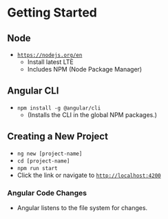 # Getting Started

## Node

- [`https://nodejs.org/en`](https://nodejs.org/en)
  - Install latest LTE
  - Includes NPM (Node Package Manager)

## Angular CLI

- `npm install -g @angular/cli`
  - (Installs the CLI in the global NPM packages.)

## Creating a New Project

- `ng new [project-name]`
- `cd [project-name]`
- `npm run start`
- Click the link or navigate to [`http://localhost:4200`](http://localhost:4200)

### Angular Code Changes

- Angular listens to the file system for changes.